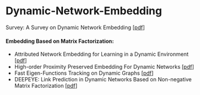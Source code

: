 # Dynamic-Network-Embedding
Survey: A Survey on Dynamic Network Embedding [[pdf](https://arxiv.org/pdf/2006.08093.pdf)]
#### Embedding Based on Matrix Factorization:
- Attributed Network Embedding for Learning in a Dynamic Environment [[pdf](https://arxiv.org/pdf/1706.01860.pdf)]
- High-order Proximity Preserved Embedding For Dynamic Networks [[pdf](http://pengcui.thumedialab.com/papers/High-orderDynamic.pdf)]
- Fast Eigen-Functions Tracking on Dynamic Graphs [[pdf](https://chenannie45.github.io/SDM15.pdf)]
- DEEPEYE: Link Prediction in Dynamic Networks Based on Non-negative Matrix Factorization [[pdf](https://ieeexplore.ieee.org/stamp/stamp.jsp?arnumber=8268733)]

